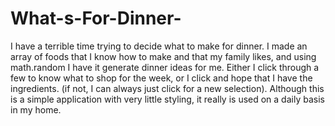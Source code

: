 # What-s-For-Dinner-
I have a terrible time trying to decide what to make for dinner. I made an array of foods that I know how to make and that my family likes, and using math.random I have it generate dinner ideas for me. Either I click through a few to know what to shop for the week, or I click and hope that I have the ingredients. (if not, I can always just click for a new selection).  Although this is a simple application with very little styling, it really is used on a daily basis in my home.
